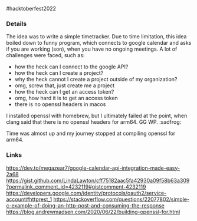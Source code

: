 #hacktoberfest2022

### Details
The idea was to write a simple timetracker.
Due to time limitation, this idea boiled down to funny program, which connects
to google calendar and asks if you are working (son), when you have no ongoing
meetings.
A lot of challenges were faced, such as:
- how the heck can I connect to the google API?
- how the heck can I create a project?
- why the heck cannot I create a project outside of my organization?
- omg, screw that, just create me a project
- how the heck can I get an access token?
- omg, how hard it is to get an access token
- there is no openssl headers in macos

I installed openssl with homebrew, but
I ultimately failed at the point, when clang said that there is no openssl
headers for arm64. GG WP. :sadfrog:

Time was almost up and my journey stopped at compiling openssl for arm64.

### Links
https://dev.to/megazear7/google-calendar-api-integration-made-easy-2a68
https://gist.github.com/LindaLawton/cff75182aac5fa42930a09f58b63a309?permalink_comment_id=4232119#gistcomment-4232119
https://developers.google.com/identity/protocols/oauth2/service-account#httprest_1
https://stackoverflow.com/questions/22077802/simple-c-example-of-doing-an-http-post-and-consuming-the-response
https://blog.andrewmadsen.com/2020/06/22/building-openssl-for.html
